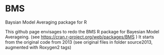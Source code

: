 # BMS
Baysian Model Averaging package for R

This github page envisages to redo the BMS R package for Bayesian Model Averageing. (see https://cran.r-project.org/web/packages/BMS )
It starts from the original code from 2013 (see original files in folder source2013, augmented with Roxygen2 tags)

